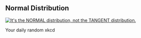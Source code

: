 ## Normal Distribution
[![It's the NORMAL distribution, not the TANGENT distribution.](https://imgs.xkcd.com/comics/normal_distribution.png)](https://xkcd.com/2118/ "It's the NORMAL distribution, not the TANGENT distribution.")

Your daily random xkcd
